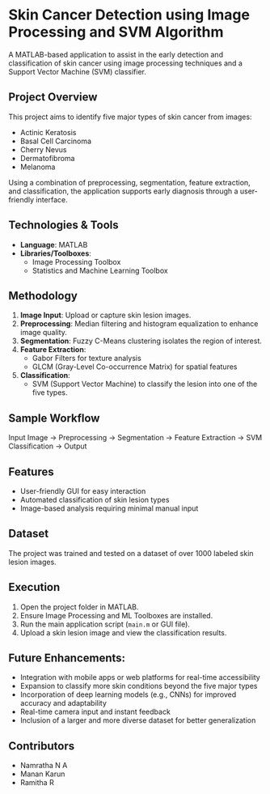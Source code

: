 # Skin Cancer Detection using Image Processing and SVM Algorithm

A MATLAB-based application to assist in the early detection and classification of skin cancer using image processing techniques and a Support Vector Machine (SVM) classifier.

## Project Overview

This project aims to identify five major types of skin cancer from images:
- Actinic Keratosis
- Basal Cell Carcinoma
- Cherry Nevus
- Dermatofibroma
- Melanoma

Using a combination of preprocessing, segmentation, feature extraction, and classification, the application supports early diagnosis through a user-friendly interface.

## Technologies & Tools

- **Language**: MATLAB
- **Libraries/Toolboxes**:
  - Image Processing Toolbox
  - Statistics and Machine Learning Toolbox

## Methodology

1. **Image Input**: Upload or capture skin lesion images.
2. **Preprocessing**: Median filtering and histogram equalization to enhance image quality.
3. **Segmentation**: Fuzzy C-Means clustering isolates the region of interest.
4. **Feature Extraction**: 
   - Gabor Filters for texture analysis
   - GLCM (Gray-Level Co-occurrence Matrix) for spatial features
5. **Classification**: 
   - SVM (Support Vector Machine) to classify the lesion into one of the five types.

## Sample Workflow

Input Image → Preprocessing → Segmentation → Feature Extraction → SVM Classification → Output

## Features

- User-friendly GUI for easy interaction
- Automated classification of skin lesion types
- Image-based analysis requiring minimal manual input

## Dataset

The project was trained and tested on a dataset of over 1000 labeled skin lesion images. 

##  Execution

1. Open the project folder in MATLAB.
2. Ensure Image Processing and ML Toolboxes are installed.
3. Run the main application script (`main.m` or GUI file).
4. Upload a skin lesion image and view the classification results.

## Future Enhancements:

- Integration with mobile apps or web platforms for real-time accessibility
- Expansion to classify more skin conditions beyond the five major types
- Incorporation of deep learning models (e.g., CNNs) for improved accuracy and adaptability
- Real-time camera input and instant feedback
- Inclusion of a larger and more diverse dataset for better generalization

## Contributors

- Namratha N A
- Manan Karun
- Ramitha R



